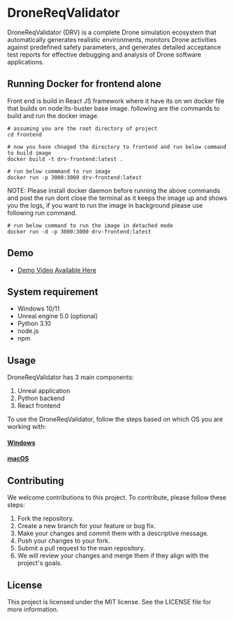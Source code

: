 # DroneReqValidator

DroneReqValidator (DRV) is a complete Drone simulation ecosystem that automatically generates realistic environments, monitors Drone activities against predefined safety parameters, and generates detailed acceptance test reports for effective debugging and analysis of Drone software applications. 

## Running Docker for frontend alone

Front end is build in React JS framework where it have its on wn docker file that builds on node:lts-buster base image. following are the commands to build and run the docker image.

```{shell}
# assuming you are the root directory of project
cd frontend

# now you have chnaged the directory to frontend and run below command to build image
docker build -t drv-frontend:latest .

# run below commmand to run image
docker run -p 3000:3000 drv-frontend:latest
```

NOTE: Please install docker daemon before running the above commands and post the run dont close the terminal as it keeps the image up and shows you the logs, if you want to run the image in background please use following run command.

```{shell}
# run below command to run the image in detached mode
docker run -d -p 3000:3000 drv-frontend:latest
```

## Demo

- [Demo Video Available Here](https://www.youtube.com/watch?v=Fd9ft55gbO8)


## System requirement
- Windows 10/11
- Unreal engine 5.0 (optional)
- Python 3.10
- node.js
- npm


## Usage

DroneReqValidator has 3 main components:
1. Unreal application
2. Python backend
3. React frontend

To use the DroneReqValidator, follow the steps based on which OS you are working with:
#### [Windows](windowsinstallation.md)
#### [macOS](macinstallation.md)

## Contributing

We welcome contributions to this project. To contribute, please follow these steps:

1. Fork the repository.
2. Create a new branch for your feature or bug fix.
3. Make your changes and commit them with a descriptive message.
4. Push your changes to your fork.
5. Submit a pull request to the main repository.
6. We will review your changes and merge them if they align with the project's goals.

## License
This project is licensed under the MIT  license. See the LICENSE file for more information.
